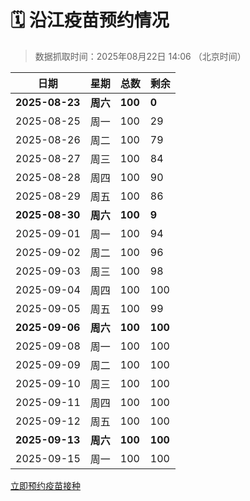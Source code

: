 # 🗓️ 沿江疫苗预约情况

> 数据抓取时间：2025年08月22日 14:06 （北京时间）

| 日期 | 星期 | 总数 | 剩余 |
|------|------|------|------|
| **2025-08-23** | **周六** | **100** | **0** |
| 2025-08-25 | 周一 | 100 | 29 |
| 2025-08-26 | 周二 | 100 | 79 |
| 2025-08-27 | 周三 | 100 | 84 |
| 2025-08-28 | 周四 | 100 | 90 |
| 2025-08-29 | 周五 | 100 | 86 |
| **2025-08-30** | **周六** | **100** | **9** |
| 2025-09-01 | 周一 | 100 | 94 |
| 2025-09-02 | 周二 | 100 | 96 |
| 2025-09-03 | 周三 | 100 | 98 |
| 2025-09-04 | 周四 | 100 | 100 |
| 2025-09-05 | 周五 | 100 | 99 |
| **2025-09-06** | **周六** | **100** | **100** |
| 2025-09-08 | 周一 | 100 | 100 |
| 2025-09-09 | 周二 | 100 | 100 |
| 2025-09-10 | 周三 | 100 | 100 |
| 2025-09-11 | 周四 | 100 | 100 |
| 2025-09-12 | 周五 | 100 | 100 |
| **2025-09-13** | **周六** | **100** | **100** |
| 2025-09-15 | 周一 | 100 | 100 |


<div class="button-container">
<a class="btn" href="http://yfzweb.ishequ.net/#/login" target="_blank">立即预约疫苗接种</a>
</div>
